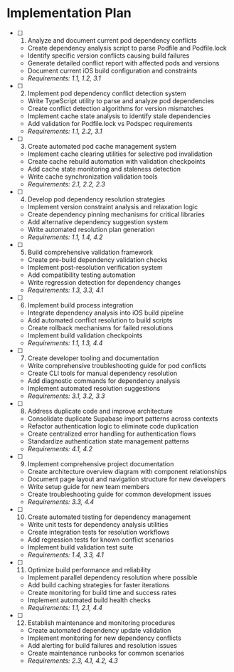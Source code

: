 # Implementation Plan

- [ ] 1. Analyze and document current pod dependency conflicts
  - Create dependency analysis script to parse Podfile and Podfile.lock
  - Identify specific version conflicts causing build failures
  - Generate detailed conflict report with affected pods and versions
  - Document current iOS build configuration and constraints
  - _Requirements: 1.1, 1.2, 3.1_

- [ ] 2. Implement pod dependency conflict detection system
  - Write TypeScript utility to parse and analyze pod dependencies
  - Create conflict detection algorithms for version mismatches
  - Implement cache state analysis to identify stale dependencies
  - Add validation for Podfile.lock vs Podspec requirements
  - _Requirements: 1.1, 2.2, 3.1_

- [ ] 3. Create automated pod cache management system
  - Implement cache clearing utilities for selective pod invalidation
  - Create cache rebuild automation with validation checkpoints
  - Add cache state monitoring and staleness detection
  - Write cache synchronization validation tools
  - _Requirements: 2.1, 2.2, 2.3_

- [ ] 4. Develop pod dependency resolution strategies
  - Implement version constraint analysis and relaxation logic
  - Create dependency pinning mechanisms for critical libraries
  - Add alternative dependency suggestion system
  - Write automated resolution plan generation
  - _Requirements: 1.1, 1.4, 4.2_

- [ ] 5. Build comprehensive validation framework
  - Create pre-build dependency validation checks
  - Implement post-resolution verification system
  - Add compatibility testing automation
  - Write regression detection for dependency changes
  - _Requirements: 1.3, 3.3, 4.1_

- [ ] 6. Implement build process integration
  - Integrate dependency analysis into iOS build pipeline
  - Add automated conflict resolution to build scripts
  - Create rollback mechanisms for failed resolutions
  - Implement build validation checkpoints
  - _Requirements: 1.1, 1.3, 4.4_

- [ ] 7. Create developer tooling and documentation
  - Write comprehensive troubleshooting guide for pod conflicts
  - Create CLI tools for manual dependency resolution
  - Add diagnostic commands for dependency analysis
  - Implement automated resolution suggestions
  - _Requirements: 3.1, 3.2, 3.3_

- [ ] 8. Address duplicate code and improve architecture
  - Consolidate duplicate Supabase import patterns across contexts
  - Refactor authentication logic to eliminate code duplication
  - Create centralized error handling for authentication flows
  - Standardize authentication state management patterns
  - _Requirements: 4.1, 4.2_

- [ ] 9. Implement comprehensive project documentation
  - Create architecture overview diagram with component relationships
  - Document page layout and navigation structure for new developers
  - Write setup guide for new team members
  - Create troubleshooting guide for common development issues
  - _Requirements: 3.3, 4.4_

- [ ] 10. Create automated testing for dependency management
  - Write unit tests for dependency analysis utilities
  - Create integration tests for resolution workflows
  - Add regression tests for known conflict scenarios
  - Implement build validation test suite
  - _Requirements: 1.4, 3.3, 4.1_

- [ ] 11. Optimize build performance and reliability
  - Implement parallel dependency resolution where possible
  - Add build caching strategies for faster iterations
  - Create monitoring for build time and success rates
  - Implement automated build health checks
  - _Requirements: 1.1, 2.1, 4.4_

- [ ] 12. Establish maintenance and monitoring procedures
  - Create automated dependency update validation
  - Implement monitoring for new dependency conflicts
  - Add alerting for build failures and resolution issues
  - Create maintenance runbooks for common scenarios
  - _Requirements: 2.3, 4.1, 4.2, 4.3_